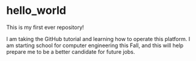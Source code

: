 # hello_world
This is my first ever repository!

I am taking the GitHub tutorial and learning how to operate this platform. I am starting school for computer engineering this Fall, and this will help prepare me to be a better candidate for future jobs.
